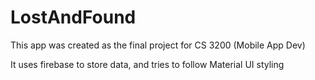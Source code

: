 # LostAndFound

This app was created as the final project for CS 3200 (Mobile App Dev)

It uses firebase to store data, and tries to follow Material UI styling
